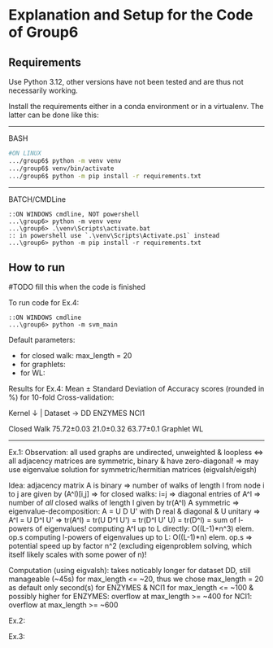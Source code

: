 # Explanation and Setup for the Code of Group6

## Requirements
Use Python 3.12, other versions have not been tested and are thus not necessarily working.

Install the requirements either in a conda environment or in a virtualenv. The latter can be done like this:

---
BASH
```bash 
#ON LINUX
.../group6$ python -m venv venv
.../group6$ venv/bin/activate
.../group6$ python -m pip install -r requirements.txt
```
---
BATCH/CMDLine
```batch 
::ON WINDOWS cmdline, NOT powershell
...\group6> python -m venv venv
...\group6> .\venv\Scripts\activate.bat
:: in powershell use `.\venv\Scripts\Activate.ps1` instead
...\group6> python -m pip install -r requirements.txt
```

## How to run
\#TODO fill this when the code is finished

To run code for Ex.4:
```batch
::ON WINDOWS cmdline
...\group6> python -m svm_main
```

Default parameters:
- for closed walk:  max_length = 20
- for graphlets:    
- for WL:           

Results for Ex.4:
Mean ± Standard Deviation of Accuracy scores (rounded in %) for 10-fold Cross-validation:

Kernel ↓ | Dataset →    DD              ENZYMES         NCI1

Closed Walk             75.72±0.03      21.0±0.32       63.77±0.1
Graphlet
WL

---

Ex.1:
Observation:
all used graphs are undirected, unweighted & loopless <=> all adjacency matrices are symmetric, binary & have zero-diagonal!
=> may use eigenvalue solution for symmetric/hermitian matrices (eigvalsh/eigsh)

Idea:
adjacency matrix A is binary => number of walks of length l from node i to j are given by (A^l)[i,j]
=> for closed walks: i=j => diagonal entries of A^l => number of _all_ closed walks of length l given by tr(A^l)
A symmetric => eigenvalue-decomposition: A = U D U' with D real & diagonal & U unitary => A^l = U D^l U' 
=> tr(A^l) = tr(U D^l U') = tr(D^l U' U) = tr(D^l) = sum of l-powers of eigenvalues!
computing A^l up to L directly: O((L-1)*n^3) elem. op.s
computing l-powers of eigenvalues up to L: O((L-1)*n) elem. op.s
=> potential speed up by factor n^2 (excluding eigenproblem solving, which itself likely scales with some power of n)!

Computation (using eigvalsh):
takes noticably longer for dataset DD, still manageable (~45s) for max_length <= ~20, thus we chose max_length = 20 as default
only second(s) for ENZYMES & NCI1 for max_length <= ~100 & possibly higher
for ENZYMES: overflow at max_length >= ~400
for NCI1: overflow at max_length >= ~600


Ex.2:


Ex.3: